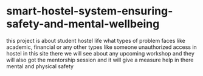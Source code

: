 # smart-hostel-system-ensuring-safety-and-mental-wellbeing
this project is about student hostel life what types of problem faces like academic, financial or any other types like someone unauthorized access in hostel in this site there we will see about any upcoming workshop and they will also got the mentorship session and  it will give a measure help in there mental and physical safety
